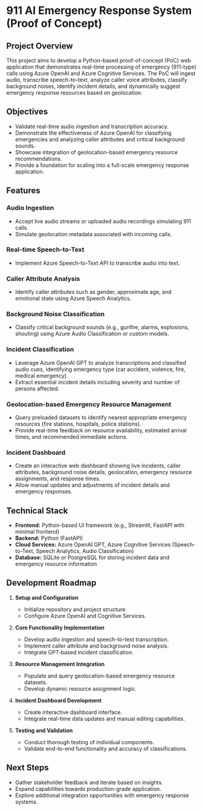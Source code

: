 # 911 AI Emergency Response System (Proof of Concept)

## Project Overview

This project aims to develop a Python-based proof-of-concept (PoC) web application that demonstrates real-time processing of emergency (911-type) calls using Azure OpenAI and Azure Cognitive Services. The PoC will ingest audio, transcribe speech-to-text, analyze caller voice attributes, classify background noises, identify incident details, and dynamically suggest emergency response resources based on geolocation.

## Objectives

* Validate real-time audio ingestion and transcription accuracy.
* Demonstrate the effectiveness of Azure OpenAI for classifying emergencies and analyzing caller attributes and critical background sounds.
* Showcase integration of geolocation-based emergency resource recommendations.
* Provide a foundation for scaling into a full-scale emergency response application.

## Features

### Audio Ingestion

* Accept live audio streams or uploaded audio recordings simulating 911 calls.
* Simulate geolocation metadata associated with incoming calls.

### Real-time Speech-to-Text

* Implement Azure Speech-to-Text API to transcribe audio into text.

### Caller Attribute Analysis

* Identify caller attributes such as gender, approximate age, and emotional state using Azure Speech Analytics.

### Background Noise Classification

* Classify critical background sounds (e.g., gunfire, alarms, explosions, shouting) using Azure Audio Classification or custom models.

### Incident Classification

* Leverage Azure OpenAI GPT to analyze transcriptions and classified audio cues, identifying emergency type (car accident, violence, fire, medical emergency).
* Extract essential incident details including severity and number of persons affected.

### Geolocation-based Emergency Resource Management

* Query preloaded datasets to identify nearest appropriate emergency resources (fire stations, hospitals, police stations).
* Provide real-time feedback on resource availability, estimated arrival times, and recommended immediate actions.

### Incident Dashboard

* Create an interactive web dashboard showing live incidents, caller attributes, background noise details, geolocation, emergency resource assignments, and response times.
* Allow manual updates and adjustments of incident details and emergency responses.

## Technical Stack

* **Frontend:** Python-based UI framework (e.g., Streamlit, FastAPI with minimal frontend)
* **Backend:** Python (FastAPI)
* **Cloud Services:** Azure OpenAI GPT, Azure Cognitive Services (Speech-to-Text, Speech Analytics, Audio Classification)
* **Database:** SQLite or PostgreSQL for storing incident data and emergency resource information

## Development Roadmap

1. **Setup and Configuration**

   * Initialize repository and project structure.
   * Configure Azure OpenAI and Cognitive Services.

2. **Core Functionality Implementation**

   * Develop audio ingestion and speech-to-text transcription.
   * Implement caller attribute and background noise analysis.
   * Integrate GPT-based incident classification.

3. **Resource Management Integration**

   * Populate and query geolocation-based emergency resource datasets.
   * Develop dynamic resource assignment logic.

4. **Incident Dashboard Development**

   * Create interactive dashboard interface.
   * Integrate real-time data updates and manual editing capabilities.

5. **Testing and Validation**

   * Conduct thorough testing of individual components.
   * Validate end-to-end functionality and accuracy of classifications.

## Next Steps

* Gather stakeholder feedback and iterate based on insights.
* Expand capabilities towards production-grade application.
* Explore additional integration opportunities with emergency response systems.
